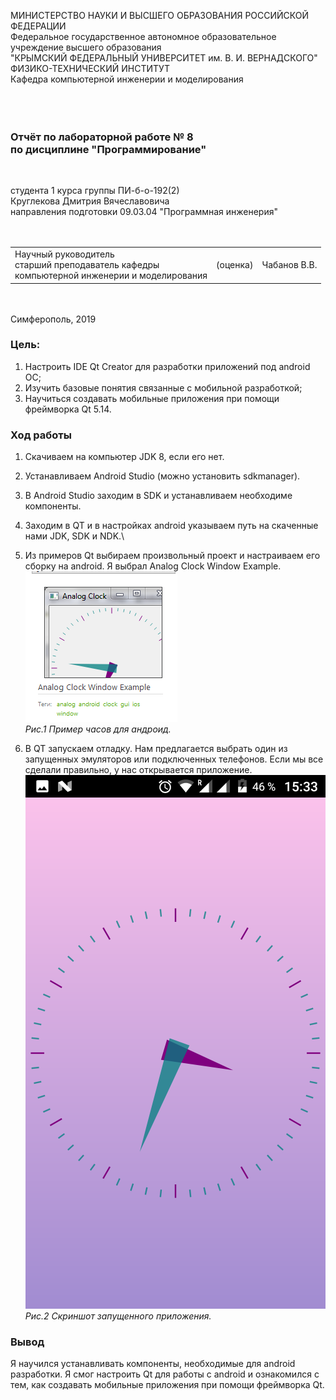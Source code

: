 МИНИСТЕРСТВО НАУКИ И ВЫСШЕГО ОБРАЗОВАНИЯ РОССИЙСКОЙ ФЕДЕРАЦИИ\
Федеральное государственное автономное образовательное учреждение высшего образования\
"КРЫМСКИЙ ФЕДЕРАЛЬНЫЙ УНИВЕРСИТЕТ им. В. И. ВЕРНАДСКОГО"\
ФИЗИКО-ТЕХНИЧЕСКИЙ ИНСТИТУТ\
Кафедра компьютерной инженерии и моделирования\
<br/><br/>
​
### Отчёт по лабораторной работе № 8<br/> по дисциплине "Программирование"
<br/>

студента 1 курса группы ПИ-б-о-192(2)\
Круглекова Дмитрия Вячеславовича\
направления подготовки 09.03.04 "Программная инженерия"\
<br/>
​
<table>
<tr><td>Научный руководитель<br/> старший преподаватель кафедры<br/>компьютерной инженерии и моделирования</td>
<td>(оценка)</td>
<td>Чабанов В.В.</td>
</tr>
</table>
<br/><br/>
​
Симферополь, 2019

### Цель: 
1. Настроить IDE Qt Creator для разработки приложений под android ОС;
2. Изучить базовые понятия связанные с мобильной разработкой;
3. Научиться создавать мобильные приложения при помощи фреймворка Qt 5.14.


### Ход работы

1. Скачиваем на компьютер JDK 8, если его нет.
2. Устанавливаем Android Studio (можно установить sdkmanager).
3. В Android Studio заходим в SDK и устанавливаем необходиме компоненты.
4. Заходим в QT и в настройках android указываем путь на скаченные нами JDK, SDK и NDK.\
5. Из примеров Qt выбираем произвольный проект и настраиваем его сборку на android. Я выбрал Analog Clock Window Example.\
![Изображение1](https://github.com/K4PITOIIIK4/-/blob/master/Лабораторная%20работа%208/2.png)\
*Рис.1 Пример часов для андроид.*

6. В QT запускаем отладку. Нам предлагается выбрать один из запущенных эмуляторов или подключенных телефонов. 
Если мы все сделали правильно, у нас открывается приложение.\
![Изображение2](https://github.com/K4PITOIIIK4/-/blob/master/Лабораторная%20работа%208/3.png)\
*Рис.2 Скриншот запущенного приложения.*

### Вывод
Я научился устанавливать компоненты, необходимые для android разработки. Я смог настроить Qt для работы с android и ознакомился с тем, как создавать мобильные приложения при помощи фреймворка Qt.
